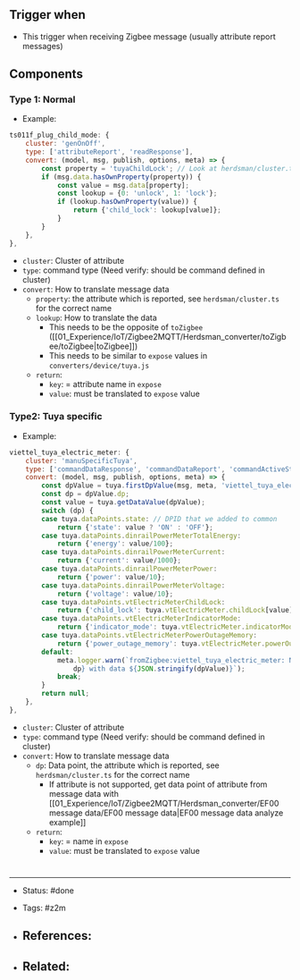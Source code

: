 # 
## Trigger when
- This trigger when receiving Zigbee message (usually attribute report messages)

## Components
### Type 1: Normal
- Example:
```js
ts011f_plug_child_mode: {
	cluster: 'genOnOff',
	type: ['attributeReport', 'readResponse'],
	convert: (model, msg, publish, options, meta) => {
		const property = 'tuyaChildLock'; // Look at herdsman/cluster.ts attribute name
		if (msg.data.hasOwnProperty(property)) {
			const value = msg.data[property];
			const lookup = {0: 'unlock', 1: 'lock'};
			if (lookup.hasOwnProperty(value)) {
				return {'child_lock': lookup[value]};
			}
		}
	},
},
```

- `cluster`: Cluster of attribute
- `type`: command type (Need verify: should be command defined in cluster)
- `convert`: How to translate message data
	- `property`: the attribute which is reported, see `herdsman/cluster.ts` for the correct name
	- `lookup`: How to translate the data
		- This needs to be the opposite of `toZigbee` ([[01_Experience/IoT/Zigbee2MQTT/Herdsman_converter/toZigbee/toZigbee|toZigbee]])
		- This needs to be similar to `expose` values in `converters/device/tuya.js`
	- `return`: 
		- `key`: = attribute name in `expose`
		- `value`: must be translated to `expose` value

### Type2: Tuya specific
- Example:
```js
viettel_tuya_electric_meter: {
	cluster: 'manuSpecificTuya',
	type: ['commandDataResponse', 'commandDataReport', 'commandActiveStatusReport'],
	convert: (model, msg, publish, options, meta) => {
		const dpValue = tuya.firstDpValue(msg, meta, 'viettel_tuya_electric_meter');
		const dp = dpValue.dp;
		const value = tuya.getDataValue(dpValue);
		switch (dp) {
		case tuya.dataPoints.state: // DPID that we added to common
			return {'state': value ? 'ON' : 'OFF'};
		case tuya.dataPoints.dinrailPowerMeterTotalEnergy:
			return {'energy': value/100};
		case tuya.dataPoints.dinrailPowerMeterCurrent:
			return {'current': value/1000};
		case tuya.dataPoints.dinrailPowerMeterPower:
			return {'power': value/10};
		case tuya.dataPoints.dinrailPowerMeterVoltage:
			return {'voltage': value/10};
		case tuya.dataPoints.vtElectricMeterChildLock:
			return {'child_lock': tuya.vtElectricMeter.childLock[value]};
		case tuya.dataPoints.vtElectricMeterIndicatorMode:
			return {'indicator_mode': tuya.vtElectricMeter.indicatorMode[value]};
		case tuya.dataPoints.vtElectricMeterPowerOutageMemory:
			return {'power_outage_memory': tuya.vtElectricMeter.powerOutageMemory[value]};
		default:
			meta.logger.warn(`fromZigbee:viettel_tuya_electric_meter: NOT RECOGNIZED DP #${
				dp} with data ${JSON.stringify(dpValue)}`);
			break;
		}
		return null;
	},
},
```


- `cluster`: Cluster of attribute
- `type`: command type (Need verify: should be command defined in cluster)
- `convert`: How to translate message data
	- `dp`: Data point, the attribute which is reported, see `herdsman/cluster.ts` for the correct name
		- If attribute is not supported, get data point of attribute from message data with [[01_Experience/IoT/Zigbee2MQTT/Herdsman_converter/EF00 message data/EF00 message data|EF00 message data analyze example]]
	- `return`: 
		- `key`: = name in `expose`
		- `value`: must be translated to `expose` value



# 

---
- Status: #done

- Tags: #z2m 

- References:
	- 

- Related:
	- 
